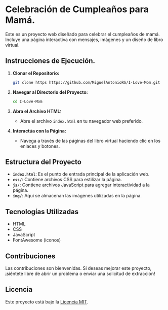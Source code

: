 # Celebración de Cumpleaños para Mamá.

Este es un proyecto web diseñado para celebrar el cumpleaños de mamá. Incluye una página interactiva con mensajes, imágenes y un diseño de libro virtual.
  
## Instrucciones de Ejecución. 

1. **Clonar el Repositorio:**  
    ```bash 
    git clone https https://github.com/MiguelAntonioRS/I-Love-Mom.git
    ``` 
 
2. **Navegar al Directorio del Proyecto:**
    ```bash
    cd I-Love-Mom
    ```

3. **Abra el Archivo HTML:**
    - Abre el archivo `index.html` en tu navegador web preferido.

4. **Interactúa con la Página:**
    - Navega a través de las páginas del libro virtual haciendo clic en los enlaces y botones.

## Estructura del Proyecto

- **`index.html`**: Es el punto de entrada principal de la aplicación web.
- **`css/`**: Contiene archivos CSS para estilizar la página.
- **`js/`**: Contiene archivos JavaScript para agregar interactividad a la página.
- **`img/`**: Aquí se almacenan las imágenes utilizadas en la página.

## Tecnologías Utilizadas

- HTML
- CSS
- JavaScript
- FontAwesome (iconos)

## Contribuciones

Las contribuciones son bienvenidas. Si deseas mejorar este proyecto, ¡siéntete libre de abrir un problema o enviar una solicitud de extracción!

## Licencia

Este proyecto está bajo la [Licencia MIT](LICENSE).
